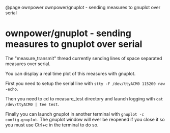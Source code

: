 @page ownpower  ownpower/gnuplot - sending measures to gnuplot over serial
# ownpower/gnuplot - sending measures to gnuplot over serial

The "measure_transmit" thread currently sending lines of space separated
measures over serial.

You can display a real time plot of this measures with gnuplot.

First you need to setup the serial line with
`stty -F /dev/ttyACM0 115200 raw -echo`.

Then you need to cd to measure_test directory and launch logging with
`cat /dev/ttyACM0 | tee test`.

Finally you can launch gnuplot in another terminal with
`gnuplot -c config.gnuplot`. The gnuplot window will ever be reopened
if you close it so you must use Ctrl+c in the terminal to do so.
